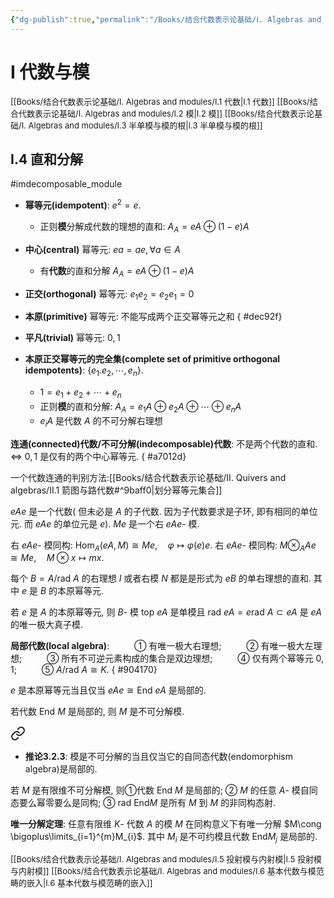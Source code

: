 ```yaml
---
{"dg-publish":true,"permalink":"/Books/结合代数表示论基础/Ⅰ. Algebras and modules/Ⅰ.4 直和分解/","dgPassFrontmatter":true,"created":"2024-08-05T17:05:40.119+08:00","updated":"2024-08-07T13:04:14.029+08:00"}
---
```


# Ⅰ 代数与模

<font size="2">[[Books/结合代数表示论基础/Ⅰ. Algebras and modules/Ⅰ.1 代数\|Ⅰ.1 代数]] </font>
<font size="2">[[Books/结合代数表示论基础/Ⅰ. Algebras and modules/Ⅰ.2 模\|Ⅰ.2 模]] </font>
<font size="2">[[Books/结合代数表示论基础/Ⅰ. Algebras and modules/Ⅰ.3 半单模与模的根\|Ⅰ.3 半单模与模的根]] </font>
## Ⅰ.4 直和分解
#imdecomposable_module 

+ **幂等元(idempotent)**:  $e^{2}=e$. 
	+ 正则**模**分解成代数的理想的直和: $A_{A}=eA\oplus(1-e)A$ 
+ **中心(central)** 幂等元:  $ea=ae, \forall a \in A$ 
	+ 有**代数**的直和分解 $A_{A}=eA\oplus(1-e)A$ 
+ **正交(orthogonal)** 幂等元: $e_{1}e_{2}=e_{2}e_{1}=0$ 
+ **本原(primitive)** 幂等元: 不能写成两个正交幂等元之和
{ #dec92f}

+ **平凡(trivial)** 幂等元: $0,1$
+ **本原正交幂等元的完全集(complete set of primitive orthogonal idempotents)**: $\{ e_{1}.e_{2},\cdots,e_{n} \}$.
	+ $1=e_{1}+e_{2}+\cdots+e_{n}$ 
	+ 正则**模**的直和分解: $A_{A}=e_1A\oplus e_2A\oplus\cdots\oplus e_{n}A$ 
	+  $e_{i}A$ 是代数 $A$ 的不可分解右理想

**连通(connected)代数/不可分解(indecomposable)代数**: 不是两个代数的直和. $\Leftrightarrow$  $0,1$ 是仅有的两个中心幂等元.
{ #a7012d}


一个代数连通的判别方法:[[Books/结合代数表示论基础/Ⅱ. Quivers and algebras/Ⅱ.1 箭图与路代数#^9baff0\|划分幂等元集合]]

 $eAe$ 是一个代数( 但未必是 $A$ 的子代数. 因为子代数要求是子环, 即有相同的单位元. 而 $eAe$ 的单位元是 $e$). $Me$ 是一个右  $eAe$- 模.

 右 $eAe$- 模同构: $\mathrm{Hom}_{A}(eA,M)\cong Me,\quad \varphi\mapsto \varphi(e)e$.
 右 $eAe$- 模同构: $M\otimes_{A}Ae\cong Me,\quad M\otimes x\mapsto mx$.

每个 $B=A/\mathrm{rad\ }A$ 的右理想 $I$ 或者右模 $N$ 都是是形式为 $eB$ 的单右理想的直和. 其中 $e$ 是 $B$ 的本原幂等元.

若 $e$ 是 $A$ 的本原幂等元, 则 $B$- 模 $\mathrm{top\ }eA$ 是单模且 $\mathrm{rad\ }eA=e\mathrm{rad\ }A \subset eA$ 是 $eA$ 的唯一极大真子模.

**局部代数(local algebra)**:
$\qquad$ ① 有唯一极大右理想;
$\qquad$ ② 有唯一极大左理想;
$\qquad$ ③ 所有不可逆元素构成的集合是双边理想;
$\qquad$ ④ 仅有两个幂等元 $0,1$;
$\qquad$ ⑤ $A/\mathrm{rad\ }A\cong K$. 
{ #904170}


 $e$ 是本原幂等元当且仅当 $eAe\cong \mathrm{End\ }eA$ 是局部的.

若代数 $\mathrm{End\ }M$ 是局部的, 则 $M$ 是不可分解模.

<div class="transclusion internal-embed is-loaded"><a class="markdown-embed-link" href="/books//3-the-radical/3-2/#56386c" aria-label="Open link"><svg xmlns="http://www.w3.org/2000/svg" width="24" height="24" viewBox="0 0 24 24" fill="none" stroke="currentColor" stroke-width="2" stroke-linecap="round" stroke-linejoin="round" class="svg-icon lucide-link"><path d="M10 13a5 5 0 0 0 7.54.54l3-3a5 5 0 0 0-7.07-7.07l-1.72 1.71"></path><path d="M14 11a5 5 0 0 0-7.54-.54l-3 3a5 5 0 0 0 7.07 7.07l1.71-1.71"></path></svg></a><div class="markdown-embed">



+ **推论3.2.3**: 模是不可分解的当且仅当它的自同态代数(endomorphism algebra)是局部的. 


</div></div>


若 $M$ 是有限维不可分解模, 则①代数  $\mathrm{End\ }M$ 是局部的; ② $M$ 的任意 $A$- 模自同态要么幂零要么是同构; ③ $\mathrm{rad\ }\mathrm{End}M$ 是所有 $M$ 到 $M$ 的非同构态射.

**唯一分解定理**: 任意有限维 $K$- 代数 $A$ 的模 $M$ 在同构意义下有唯一分解 $M\cong \bigoplus\limits_{i=1}^{m}M_{i}$. 其中 $M_{i}$ 是不可约模且代数 $\mathrm{End}M_{j}$ 是局部的.

<font size="2">[[Books/结合代数表示论基础/Ⅰ. Algebras and modules/Ⅰ.5 投射模与内射模\|Ⅰ.5 投射模与内射模]] </font>
<font size="2">[[Books/结合代数表示论基础/Ⅰ. Algebras and modules/Ⅰ.6 基本代数与模范畴的嵌入\|Ⅰ.6 基本代数与模范畴的嵌入]] </font>
